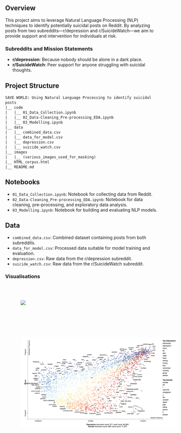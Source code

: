 ## Overview
This project aims to leverage Natural Language Processing (NLP) techniques to identify potentially suicidal posts on Reddit. By analyzing posts from two subreddits—r/depression and r/SuicideWatch—we aim to provide support and intervention for individuals at risk.

### Subreddits and Mission Statements
- **r/depression**: Because nobody should be alone in a dark place.
- **r/SuicideWatch**: Peer support for anyone struggling with suicidal thoughts.

## Project Structure

```
SAVE WORLD: Using Natural Language Processing to identify suicidal posts
|__ code
|   |__ 01_Data_Collection.ipynb   
|   |__ 02_Data-Cleaning_Pre-processing_EDA.ipynb   
|   |__ 03_Modelling.ipynb 
|__ data
|   |__ combined_data.csv
|   |__ data_for_model.csv
|   |__ depression.csv
|   |__ suicide_watch.csv
|__ images
|   |__ (various_images_used_for_masking)
|__ HTML_corpus.html
|__ README.md
```


## Notebooks
- `01_Data_Collection.ipynb`: Notebook for collecting data from Reddit.
- `02_Data-Cleaning_Pre-processing_EDA.ipynb`: Notebook for data cleaning, pre-processing, and exploratory data analysis.
- `03_Modelling.ipynb`: Notebook for building and evaluating NLP models.

## Data
- `combined_data.csv`: Combined dataset containing posts from both subreddits.
- `data_for_model.csv`: Processed data suitable for model training and evaluation.
- `depression.csv`: Raw data from the r/depression subreddit.
- `suicide_watch.csv`: Raw data from the r/SuicideWatch subreddit.

### Visualisations
<img src="./assets/a_wordcloud_readme.png" style="float: center; margin: 50px; width:800px;"> 
<img src="./assets/a_scattertext_readme.png" style="float: center; margin: 50px; width:800px;">

